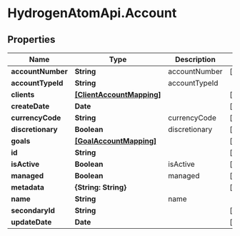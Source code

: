 # HydrogenAtomApi.Account

## Properties
Name | Type | Description | Notes
------------ | ------------- | ------------- | -------------
**accountNumber** | **String** | accountNumber | [optional] 
**accountTypeId** | **String** | accountTypeId | 
**clients** | [**[ClientAccountMapping]**](ClientAccountMapping.md) |  | [optional] 
**createDate** | **Date** |  | [optional] 
**currencyCode** | **String** | currencyCode | [optional] 
**discretionary** | **Boolean** | discretionary | [optional] 
**goals** | [**[GoalAccountMapping]**](GoalAccountMapping.md) |  | [optional] 
**id** | **String** |  | [optional] 
**isActive** | **Boolean** | isActive | [optional] 
**managed** | **Boolean** | managed | [optional] 
**metadata** | **{String: String}** |  | [optional] 
**name** | **String** | name | 
**secondaryId** | **String** |  | [optional] 
**updateDate** | **Date** |  | [optional] 


